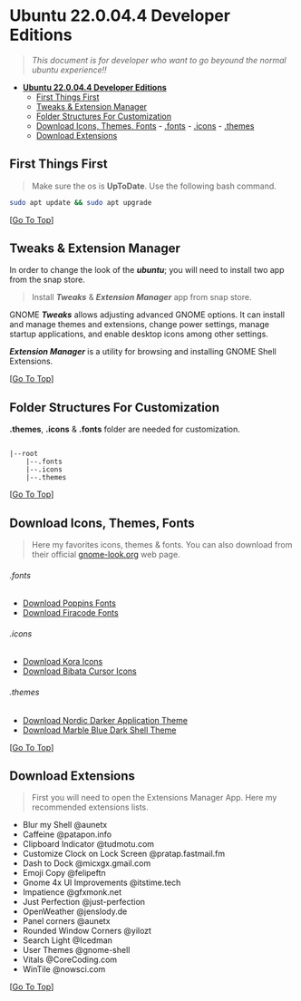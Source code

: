 # **Ubuntu 22.0.04.4 Developer Editions**

> _This document is for developer who want to go beyound the normal ubuntu experience!!_

- [**Ubuntu 22.0.04.4 Developer Editions**](#ubuntu-220044-developer-editions)
  - [First Things First](#first-things-first)
  - [Tweaks \& Extension Manager](#tweaks--extension-manager)
  - [Folder Structures For Customization](#folder-structures-for-customization)
  - [Download Icons, Themes, Fonts](#download-icons-themes-fonts)
          - [.fonts](#fonts)
          - [.icons](#icons)
          - [.themes](#themes)
  - [Download Extensions](#download-extensions)

## First Things First

> Make sure the os is **UpToDate**. Use the following bash command.

```bash
sudo apt update && sudo apt upgrade
```

[[Go To Top](#ubuntu-220044-developer-editions)]

## Tweaks & Extension Manager

In order to change the look of the **_ubuntu_**; you will need to install two app from the snap store.

> Install **_Tweaks_** & **_Extension Manager_** app from snap store.

GNOME **_Tweaks_** allows adjusting advanced GNOME options. It can install and manage themes and extensions, change power settings, manage startup applications, and enable desktop icons among other settings.

**_Extension Manager_** is a utility for browsing and installing GNOME Shell Extensions.

[[Go To Top](#ubuntu-220044-developer-editions)]

## Folder Structures For Customization

**.themes**, **.icons** & **.fonts** folder are needed for customization.

```plaintext

|--root
    |--.fonts
    |--.icons
    |--.themes

```

[[Go To Top](#ubuntu-220044-developer-editions)]

## Download Icons, Themes, Fonts

> Here my favorites icons, themes & fonts. You can also download from their official [gnome-look.org](https://www.gnome-look.org/browse/) web page.

###### .fonts

* [Download Poppins Fonts]()
* [Download Firacode Fonts]()

###### .icons

* [Download Kora Icons]()
* [Download Bibata Cursor Icons]()

###### .themes

* [Download Nordic Darker Application Theme]()
* [Download Marble Blue Dark Shell Theme]()

[[Go To Top](#ubuntu-220044-developer-editions)]

## Download Extensions

> First you will need to open the Extensions Manager App. Here my recommended extensions lists.

* Blur my Shell @aunetx
* Caffeine @patapon.info
* Clipboard Indicator @tudmotu.com
* Customize Clock on Lock Screen @pratap.fastmail.fm
* Dash to Dock @micxgx.gmail.com
* Emoji Copy @felipeftn
* Gnome 4x UI Improvements @itstime.tech
* Impatience @gfxmonk.net
* Just Perfection @just-perfection
* OpenWeather @jenslody.de
* Panel corners @aunetx
* Rounded Window Corners @yilozt
* Search Light @Icedman
* User Themes @gnome-shell
* Vitals @CoreCoding.com
* WinTile @nowsci.com

[[Go To Top](#ubuntu-220044-developer-editions)]
